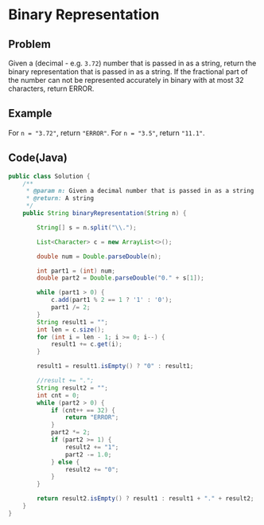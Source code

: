 # Binary Representation

## Problem

Given a (decimal - e.g. `3.72`) number that is passed in as a string, return the binary representation that is passed in as a string. If the fractional part of the number can not be represented accurately in binary with at most 32 characters, return ERROR.

## Example

For `n = "3.72"`, return `"ERROR"`.
For `n = "3.5"`, return `"11.1"`.

## Code(Java)

```java
public class Solution {
    /**
     * @param n: Given a decimal number that is passed in as a string
     * @return: A string
     */
    public String binaryRepresentation(String n) {

        String[] s = n.split("\\.");

        List<Character> c = new ArrayList<>();

        double num = Double.parseDouble(n);

        int part1 = (int) num;
        double part2 = Double.parseDouble("0." + s[1]);

        while (part1 > 0) {
            c.add(part1 % 2 == 1 ? '1' : '0');
            part1 /= 2;
        }
        String result1 = "";
        int len = c.size();
        for (int i = len - 1; i >= 0; i--) {
            result1 += c.get(i);
        }

        result1 = result1.isEmpty() ? "0" : result1;

        //result += ".";
        String result2 = "";
        int cnt = 0;
        while (part2 > 0) {
            if (cnt++ == 32) {
                return "ERROR";
            }
            part2 *= 2;
            if (part2 >= 1) {
                result2 += "1";
                part2 -= 1.0;
            } else {
                result2 += "0";
            }
        }

        return result2.isEmpty() ? result1 : result1 + "." + result2;
    }
}
```
